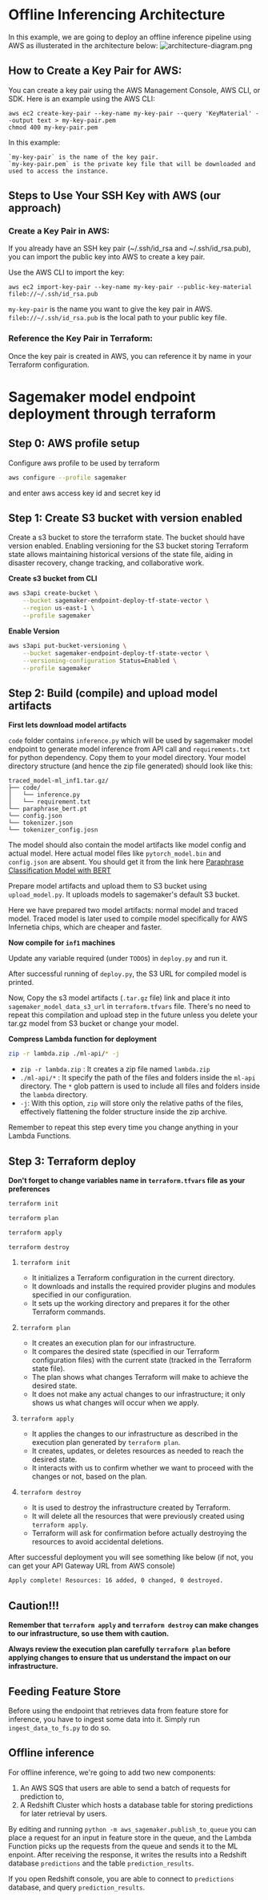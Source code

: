# Offline Inferencing Architecture
In this example, we are going to deploy an offline inference pipeline using AWS as illusterated in the architecture below:
![architecture-diagram.png](architecture-diagram.png)

## How to Create a Key Pair for AWS:

You can create a key pair using the AWS Management Console, AWS CLI, or SDK. Here is an example using the AWS CLI:

```shell
aws ec2 create-key-pair --key-name my-key-pair --query 'KeyMaterial' --output text > my-key-pair.pem
chmod 400 my-key-pair.pem

```

In this example:

    `my-key-pair` is the name of the key pair.
    `my-key-pair.pem` is the private key file that will be downloaded and used to access the instance.

## Steps to Use Your SSH Key with AWS (our approach)

### Create a Key Pair in AWS:
If you already have an SSH key pair (~/.ssh/id_rsa and ~/.ssh/id_rsa.pub), you can import the public key into AWS to create a key pair.

Use the AWS CLI to import the key:

```shell
aws ec2 import-key-pair --key-name my-key-pair --public-key-material fileb://~/.ssh/id_rsa.pub

```
`my-key-pair` is the name you want to give the key pair in AWS.
`fileb://~/.ssh/id_rsa.pub` is the local path to your public key file.

### Reference the Key Pair in Terraform:
Once the key pair is created in AWS, you can reference it by name in your Terraform configuration.

# Sagemaker model endpoint deployment through terraform

## Step 0: AWS profile setup
Configure aws profile to be used by terraform

```bash
aws configure --profile sagemaker
```

and enter aws access key id and secret key id

## Step 1: Create S3 bucket with version enabled

Create a s3 bucket to store the terraform state. The bucket should have version enabled. Enabling versioning for the S3 bucket storing Terraform state allows maintaining historical versions of the state file, aiding in disaster recovery, change tracking, and collaborative work.

**Create s3 bucket from CLI**

```bash
aws s3api create-bucket \
    --bucket sagemaker-endpoint-deploy-tf-state-vector \
    --region us-east-1 \
    --profile sagemaker
```

**Enable Version**

```bash
aws s3api put-bucket-versioning \
    --bucket sagemaker-endpoint-deploy-tf-state-vector \
    --versioning-configuration Status=Enabled \
    --profile sagemaker
```

## Step 2: Build (compile) and upload model artifacts

**First lets download model artifacts**

`code` folder contains `inference.py` which will be used by sagemaker model endpoint to generate model inference from API call and `requirements.txt` for python dependency. Copy them to your model directory. Your model directory structure (and hence the zip file generated) should look like this:
```
traced_model-ml_inf1.tar.gz/
├── code/
│   └── inference.py
│   └── requirement.txt
└── paraphrase_bert.pt
└── config.json
└── tokenizer.json
└── tokenizer_config.josn
```

The model should also contain the model artifacts like model config and actual model. Here actual model files like `pytorch_model.bin` and `config.json` are absent. You should get it from the link here [Paraphrase Classification Model with BERT](https://huggingface.co/Prompsit/paraphrase-bert-en/tree/main)

Prepare model artifacts and upload them to S3 bucket using `upload_model.py`. It uploads models to sagemaker's default S3 bucket.

Here we have prepared two model artifacts: normal model and traced model. Traced model is later used to compile model specifically for AWS Infernetia chips, which are cheaper and faster.

**Now compile for `inf1` machines**

Update any variable required (under `TODO`s) in `deploy.py` and run it.

After successful running of `deploy.py`, the S3 URL for compiled model is printed. 

Now, Copy the s3 model artifacts (`.tar.gz` file) link and place it into `sagemaker_model_data_s3_url` in `terraform.tfvars` file. There's no need to repeat this compilation and upload step in the future unless you delete your tar.gz model from S3 bucket or change your model.


**Compress Lambda function for deployment**

```bash
zip -r lambda.zip ./ml-api/* -j
```
- `zip -r lambda.zip` : It creates a zip file named `lambda.zip`
- `./ml-api/*` : It specify the path of the files and folders inside the `ml-api` directory. The `*` glob pattern is used to include all files and folders inside the `lambda` directory.
- `-j`: With this option, `zip` will store only the relative paths of the files, effectively flattening the folder structure inside the zip archive.

Remember to repeat this step every time you change anything in your Lambda Functions.


## Step 3: Terraform deploy

**Don't forget to change variables name in `terraform.tfvars` file as your preferences**

```bash
terraform init
```

```bash
terraform plan
```

```bash
terraform apply
```

```bash
terraform destroy
```

1. `terraform init`
    - It initializes a Terraform configuration in the current directory. 
    - It downloads and installs the required provider plugins and modules specified in our configuration. 
    - It sets up the working directory and prepares it for the other Terraform commands.

2. `terraform plan`
    - It creates an execution plan for our infrastructure. 
    - It compares the desired state (specified in our Terraform configuration files) with the current state (tracked in the Terraform state file). 
    - The plan shows what changes Terraform will make to achieve the desired state. 
    - It does not make any actual changes to our infrastructure; it only shows us what changes will occur when we apply.

3. `terraform apply`
    - It applies the changes to our infrastructure as described in the execution plan generated by `terraform plan`. 
    - It creates, updates, or deletes resources as needed to reach the desired state. 
    - It interacts with us to confirm whether we want to proceed with the changes or not, based on the plan.

4. `terraform destroy`
    - It is used to destroy the infrastructure created by Terraform. 
    - It will delete all the resources that were previously created using `terraform apply`. 
    - Terraform will ask for confirmation before actually destroying the resources to avoid accidental deletions.

After successful deployment you will see something like below (if not, you can get your API Gateway URL from AWS console)

```bash
Apply complete! Resources: 16 added, 0 changed, 0 destroyed.
```

## Caution!!!
**Remember that `terraform apply` and `terraform destroy` can make changes to our infrastructure, so use them with caution.** 

**Always review the execution plan carefully `terraform plan` before applying changes to ensure that us understand the impact on our infrastructure.**

## Feeding Feature Store
Before using the endpoint that retrieves data from feature store for inference, you have to ingest some data into it. Simply run `ingest_data_to_fs.py` to do so.

## Offline inference
For offline inference, we're going to add two new components:

1. An AWS SQS that users are able to send a batch of requests for prediction to,
2. A Redshift Cluster which hosts a database table for storing predictions for later retrieval by users.

By editing and running `python -m aws_sagemaker.publish_to_queue` you can place a request for an input in feature store in the queue, and the Lambda Function picks up the requests from the queue and sends it to the ML enpoint. After receiving the response, it writes the results into a Redshift database `predictions` and the table `prediction_results`. 

If you open Redshift console, you are able to connect to `predictions` database, and query `prediction_results`.
